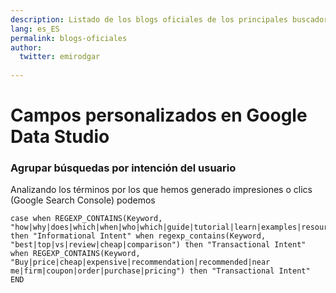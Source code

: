 ```yaml
---
description: Listado de los blogs oficiales de los principales buscadores
lang: es_ES
permalink: blogs-oficiales
author:
  twitter: emirodgar
  
---
```


# Campos personalizados en Google Data Studio

### Agrupar búsquedas por intención del usuario

Analizando los términos por los que hemos generado impresiones o clics (Google Search Console) podemos

    case when REGEXP_CONTAINS(Keyword, "how|why|does|which|when|who|which|guide|tutorial|learn|examples|resource|ideas|tips") then "Informational Intent" when regexp_contains(Keyword, "best|top|vs|review|cheap|comparison") then "Transactional Intent" when REGEXP_CONTAINS(Keyword, "Buy|price|cheap|expensive|recommendation|recommended|near me|firm|coupon|order|purchase|pricing") then "Transactional Intent" END

<!--stackedit_data:
eyJoaXN0b3J5IjpbLTIxNDIwOTc4MTRdfQ==
-->
